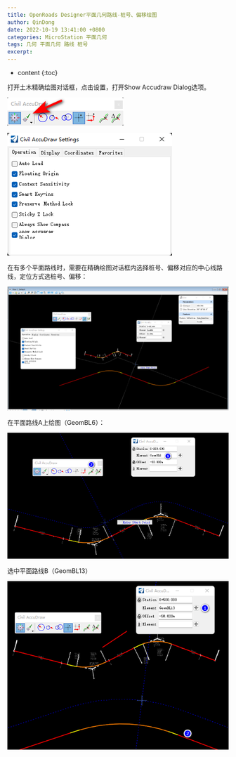 ```yaml
---
title: OpenRoads Designer平面几何路线-桩号、偏移绘图
author: QinDong
date: 2022-10-19 13:41:00 +0800
categories: MicroStation 平面几何
tags: 几何 平面几何 路线 桩号
excerpt: 
---
```

* content
{:toc}

打开土木精确绘图对话框，点击设置，打开Show Accudraw Dialog选项。

![](/img/2022/2022-10-19-11-22-50.png)

![](/img/2022/2022-10-19-11-23-47.png)

在有多个平面路线时，需要在精确绘图对话框内选择桩号、偏移对应的中心线路线，定位方式选桩号、偏移：

![](/img/2022/2022-10-19-11-25-13.png)

在平面路线A上绘图（GeomBL6）：

![](/img/2022/2022-10-19-11-26-36.png)

选中平面路线B（GeomBL13）

![](/img/2022/2022-10-19-11-28-07.png)